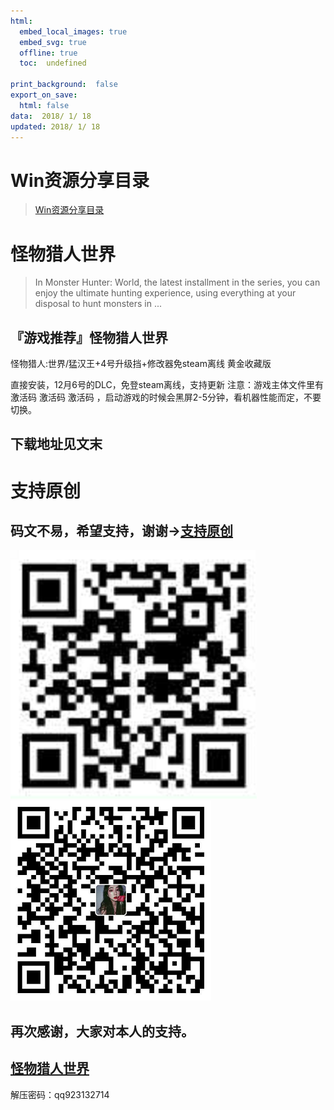 ```yaml
---
html:
  embed_local_images: true
  embed_svg: true
  offline: true
  toc:  undefined

print_background:  false
export_on_save:
  html: false
data:  2018/ 1/ 18
updated: 2018/ 1/ 18
---
```


# Win资源分享目录

> [Win资源分享目录](https://blog.csdn.net/qq923132714/article/details/83108491 "Win资源分享目录")


# 怪物猎人世界
> In Monster Hunter: World, the latest installment in the series, you can enjoy the ultimate hunting experience, using everything at your disposal to hunt monsters in ...

## 『游戏推荐』怪物猎人世界

怪物猎人:世界/猛汉王+4号升级挡+修改器免steam离线 黄金收藏版

直接安装，12月6号的DLC，免登steam离线，支持更新
注意：游戏主体文件里有 激活码 激活码 激活码 ，启动游戏的时候会黑屏2-5分钟，看机器性能而定，不要切换。

## 下载地址见文末

# 支持原创
## 码文不易，希望支持，谢谢->**[支持原创](http://blog.csdn.net/qq923132714/article/details/79399145)**
![微信支付](https://raw.githubusercontent.com/923132714/my_picture/master/blog/support/weixin.png)![微信支付](https://raw.githubusercontent.com/923132714/my_picture/master/blog/support/支付宝.png)
## 再次感谢，大家对本人的支持。



## [怪物猎人世界](http://u16848854.ctfile.net/fs/16848854-331775866  "怪物猎人世界")

解压密码：qq923132714

